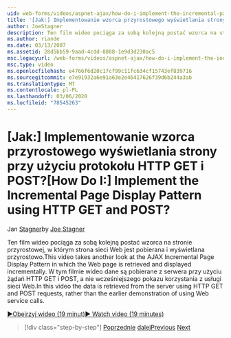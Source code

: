 ```yaml
---
uid: web-forms/videos/aspnet-ajax/how-do-i-implement-the-incremental-page-display-pattern-using-http-get-and-post
title: '[Jak:] Implementowanie wzorca przyrostowego wyświetlania strony przy użyciu protokołu HTTP GET i POST? | Microsoft Docs'
author: JoeStagner
description: Ten film wideo pociąga za sobą kolejną postać wzorca na stronie przyrostowej, w którym strona sieci Web jest pobierana i wyświetlana przyrostowo. W tym filmie wideo...
ms.author: riande
ms.date: 03/13/2007
ms.assetid: 28d5bb59-9aad-4cdd-8088-1e9d3d230ac5
msc.legacyurl: /web-forms/videos/aspnet-ajax/how-do-i-implement-the-incremental-page-display-pattern-using-http-get-and-post
msc.type: video
ms.openlocfilehash: e4766f6d20c17cf99c11fc634cf15743ef839716
ms.sourcegitcommit: e7e91932a6e91a63e2e46417626f39d6b244a3ab
ms.translationtype: MT
ms.contentlocale: pl-PL
ms.lasthandoff: 03/06/2020
ms.locfileid: "78545263"
---
```

# <a name="how-do-i-implement-the-incremental-page-display-pattern-using-http-get-and-post"></a><span data-ttu-id="909e8-105">[Jak:] Implementowanie wzorca przyrostowego wyświetlania strony przy użyciu protokołu HTTP GET i POST?</span><span class="sxs-lookup"><span data-stu-id="909e8-105">[How Do I:] Implement the Incremental Page Display Pattern using HTTP GET and POST?</span></span>

<span data-ttu-id="909e8-106">Jan [Stagner](https://github.com/JoeStagner)</span><span class="sxs-lookup"><span data-stu-id="909e8-106">by [Joe Stagner](https://github.com/JoeStagner)</span></span>

<span data-ttu-id="909e8-107">Ten film wideo pociąga za sobą kolejną postać wzorca na stronie przyrostowej, w którym strona sieci Web jest pobierana i wyświetlana przyrostowo.</span><span class="sxs-lookup"><span data-stu-id="909e8-107">This video takes another look at the AJAX Incremental Page Display Pattern in which the Web page is retrieved and displayed incrementally.</span></span> <span data-ttu-id="909e8-108">W tym filmie wideo dane są pobierane z serwera przy użyciu żądań HTTP GET i POST, a nie wcześniejszego pokazu korzystania z usługi sieci Web.</span><span class="sxs-lookup"><span data-stu-id="909e8-108">In this video the data is retrieved from the server using HTTP GET and POST requests, rather than the earlier demonstration of using Web service calls.</span></span>

[<span data-ttu-id="909e8-109">&#9654;Obejrzyj wideo (19 minut)</span><span class="sxs-lookup"><span data-stu-id="909e8-109">&#9654; Watch video (19 minutes)</span></span>](https://channel9.msdn.com/Blogs/ASP-NET-Site-Videos/how-do-i-implement-the-incremental-page-display-pattern-using-http-get-and-post)

> [!div class="step-by-step"]
> <span data-ttu-id="909e8-110">[Poprzednie](how-do-i-implement-the-ajax-incremental-page-display-pattern.md)
> [dalej](how-do-i-use-the-aspnet-ajax-updateprogress-control.md)</span><span class="sxs-lookup"><span data-stu-id="909e8-110">[Previous](how-do-i-implement-the-ajax-incremental-page-display-pattern.md)
[Next](how-do-i-use-the-aspnet-ajax-updateprogress-control.md)</span></span>

